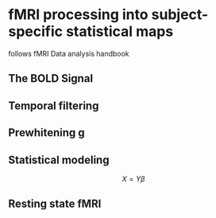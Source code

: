 # fMRI processing into subject-specific statistical maps
follows fMRI Data analysis handbook
## The BOLD Signal

## Temporal filtering

## Prewhitening g

## Statistical modeling

$$X = Y \beta $$

## Resting state fMRI


